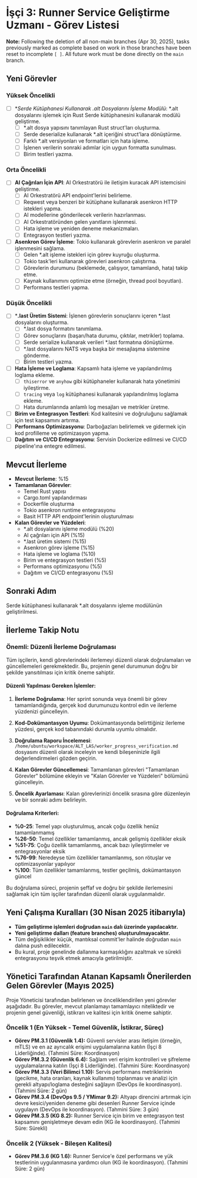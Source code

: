 # İşçi 3: Runner Service Geliştirme Uzmanı - Görev Listesi

**Note:** Following the deletion of all non-main branches (Apr 30, 2025), tasks previously marked as complete based on work in those branches have been reset to incomplete `[ ]`. All future work must be done directly on the `main` branch.

## Yeni Görevler
### Yüksek Öncelikli
- [ ] **Serde Kütüphanesi Kullanarak *.alt Dosyalarını İşleme Modülü**: *.alt dosyalarını işlemek için Rust Serde kütüphanesini kullanarak modülü geliştirme.
  - [ ] *.alt dosya yapısını tanımlayan Rust struct'ları oluşturma.
  - [ ] Serde deserialize kullanarak *.alt içeriğini struct'lara dönüştürme.
  - [ ] Farklı *.alt versiyonları ve formatları için hata işleme.
  - [ ] İşlenen verilerin sonraki adımlar için uygun formatta sunulması.
  - [ ] Birim testleri yazma.

### Orta Öncelikli
- [ ] **AI Çağrıları İçin API**: AI Orkestratörü ile iletişim kuracak API istemcisini geliştirme.
  - [ ] AI Orkestratörü API endpoint'lerini belirleme.
  - [ ] Reqwest veya benzeri bir kütüphane kullanarak asenkron HTTP istekleri yapma.
  - [ ] AI modellerine gönderilecek verilerin hazırlanması.
  - [ ] AI Orkestratöründen gelen yanıtların işlenmesi.
  - [ ] Hata işleme ve yeniden deneme mekanizmaları.
  - [ ] Entegrasyon testleri yazma.
- [ ] **Asenkron Görev İşleme**: Tokio kullanarak görevlerin asenkron ve paralel işlenmesini sağlama.
  - [ ] Gelen *.alt işleme istekleri için görev kuyruğu oluşturma.
  - [ ] Tokio task'leri kullanarak görevleri asenkron çalıştırma.
  - [ ] Görevlerin durumunu (beklemede, çalışıyor, tamamlandı, hata) takip etme.
  - [ ] Kaynak kullanımını optimize etme (örneğin, thread pool boyutları).
  - [ ] Performans testleri yapma.

### Düşük Öncelikli
- [ ] ***.last Üretim Sistemi**: İşlenen görevlerin sonuçlarını içeren *.last dosyalarını oluşturma.
  - [ ] *.last dosya formatını tanımlama.
  - [ ] Görev sonuçlarını (başarı/hata durumu, çıktılar, metrikler) toplama.
  - [ ] Serde serialize kullanarak verileri *.last formatına dönüştürme.
  - [ ] *.last dosyalarını NATS veya başka bir mesajlaşma sistemine gönderme.
  - [ ] Birim testleri yazma.
- [ ] **Hata İşleme ve Loglama**: Kapsamlı hata işleme ve yapılandırılmış loglama ekleme.
  - [ ] `thiserror` ve `anyhow` gibi kütüphaneler kullanarak hata yönetimini iyileştirme.
  - [ ] `tracing` veya `log` kütüphanesi kullanarak yapılandırılmış loglama ekleme.
  - [ ] Hata durumlarında anlamlı log mesajları ve metrikler üretme.
- [ ] **Birim ve Entegrasyon Testleri**: Kod kalitesini ve doğruluğunu sağlamak için test kapsamını artırma.
- [ ] **Performans Optimizasyonu**: Darboğazları belirlemek ve gidermek için kod profilleme ve optimizasyon yapma.
- [ ] **Dağıtım ve CI/CD Entegrasyonu**: Servisin Dockerize edilmesi ve CI/CD pipeline'ına entegre edilmesi.

## Mevcut İlerleme
- **Mevcut İlerleme**: %15
- **Tamamlanan Görevler**:
  - Temel Rust yapısı
  - Cargo.toml yapılandırması
  - Dockerfile oluşturma
  - Tokio asenkron runtime entegrasyonu
  - Basit HTTP API endpoint'lerinin oluşturulması
- **Kalan Görevler ve Yüzdeleri**:
  - *.alt dosyalarını işleme modülü (%20)
  - AI çağrıları için API (%15)
  - *.last üretim sistemi (%15)
  - Asenkron görev işleme (%15)
  - Hata işleme ve loglama (%10)
  - Birim ve entegrasyon testleri (%5)
  - Performans optimizasyonu (%5)
  - Dağıtım ve CI/CD entegrasyonu (%5)

## Sonraki Adım
Serde kütüphanesi kullanarak *.alt dosyalarını işleme modülünün geliştirilmesi.

## İlerleme Takip Notu

### Önemli: Düzenli İlerleme Doğrulaması

Tüm işçilerin, kendi görevlerindeki ilerlemeyi düzenli olarak doğrulamaları ve güncellemeleri gerekmektedir. Bu, projenin genel durumunun doğru bir şekilde yansıtılması için kritik öneme sahiptir.

#### Düzenli Yapılması Gereken İşlemler:

1. **İlerleme Doğrulama**: Her sprint sonunda veya önemli bir görev tamamlandığında, gerçek kod durumunuzu kontrol edin ve ilerleme yüzdenizi güncelleyin.

2. **Kod-Dokümantasyon Uyumu**: Dokümantasyonda belirttiğiniz ilerleme yüzdesi, gerçek kod tabanındaki durumla uyumlu olmalıdır.

3. **Doğrulama Raporu İncelemesi**: `/home/ubuntu/workspace/ALT_LAS/worker_progress_verification.md` dosyasını düzenli olarak inceleyin ve kendi bileşeninizle ilgili değerlendirmeleri gözden geçirin.

4. **Kalan Görevler Güncellemesi**: Tamamlanan görevleri "Tamamlanan Görevler" bölümüne ekleyin ve "Kalan Görevler ve Yüzdeleri" bölümünü güncelleyin.

5. **Öncelik Ayarlaması**: Kalan görevlerinizi öncelik sırasına göre düzenleyin ve bir sonraki adımı belirleyin.

#### Doğrulama Kriterleri:

- **%0-25**: Temel yapı oluşturulmuş, ancak çoğu özellik henüz tamamlanmamış
- **%26-50**: Temel özellikler tamamlanmış, ancak gelişmiş özellikler eksik
- **%51-75**: Çoğu özellik tamamlanmış, ancak bazı iyileştirmeler ve entegrasyonlar eksik
- **%76-99**: Neredeyse tüm özellikler tamamlanmış, son rötuşlar ve optimizasyonlar yapılıyor
- **%100**: Tüm özellikler tamamlanmış, testler geçilmiş, dokümantasyon güncel

Bu doğrulama süreci, projenin şeffaf ve doğru bir şekilde ilerlemesini sağlamak için tüm işçiler tarafından düzenli olarak uygulanmalıdır.

## Yeni Çalışma Kuralları (30 Nisan 2025 itibarıyla)

- **Tüm geliştirme işlemleri doğrudan `main` dalı üzerinde yapılacaktır.**
- **Yeni geliştirme dalları (feature branches) oluşturulmayacaktır.**
- Tüm değişiklikler küçük, mantıksal commit'ler halinde doğrudan `main` dalına push edilecektir.
- Bu kural, proje genelinde dallanma karmaşıklığını azaltmak ve sürekli entegrasyonu teşvik etmek amacıyla getirilmiştir.

## Yönetici Tarafından Atanan Kapsamlı Önerilerden Gelen Görevler (Mayıs 2025)

Proje Yöneticisi tarafından belirlenen ve önceliklendirilen yeni görevler aşağıdadır. Bu görevler, mevcut planlamayı tamamlayıcı niteliktedir ve projenin genel güvenliği, istikrarı ve kalitesi için kritik öneme sahiptir.

### Öncelik 1 (En Yüksek - Temel Güvenlik, İstikrar, Süreç)
- **Görev PM.3.1 (Güvenlik 1.4):** Güvenli servisler arası iletişim (örneğin, mTLS) ve en az ayrıcalık erişimi uygulamalarına katılın (İşçi 8 Liderliğinde). (Tahmini Süre: Koordinasyon)
- **Görev PM.3.2 (Güvenlik 6.4):** Sağlam veri erişim kontrolleri ve şifreleme uygulamalarına katılın (İşçi 8 Liderliğinde). (Tahmini Süre: Koordinasyon)
- **Görev PM.3.3 (Veri Bilimci 1.10):** Servis performans metriklerinin (gecikme, hata oranları, kaynak kullanımı) toplanması ve analizi için gerekli altyapı/loglama desteğini sağlayın (DevOps ile koordinasyon). (Tahmini Süre: 2 gün)
- **Görev PM.3.4 (DevOps 9.5 / YMimar 9.2):** Altyapı direncini artırmak için devre kesici/yeniden deneme gibi desenleri Runner Service içinde uygulayın (DevOps ile koordinasyon). (Tahmini Süre: 3 gün)
- **Görev PM.3.5 (KG 8.2):** Runner Service için birim ve entegrasyon test kapsamını genişletmeye devam edin (KG ile koordinasyon). (Tahmini Süre: Sürekli)

### Öncelik 2 (Yüksek - Bileşen Kalitesi)
- **Görev PM.3.6 (KG 1.6):** Runner Service'e özel performans ve yük testlerinin uygulanmasına yardımcı olun (KG ile koordinasyon). (Tahmini Süre: 2 gün)


